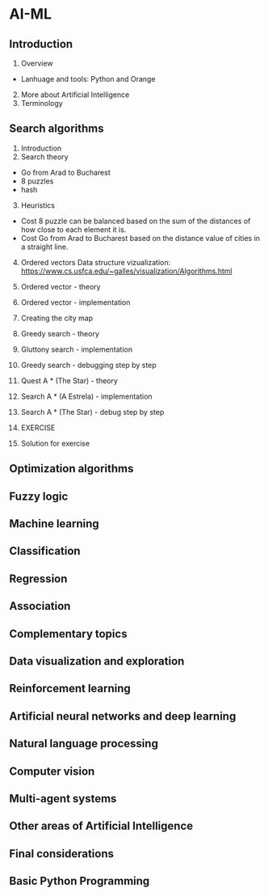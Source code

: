 # AI-ML

## Introduction
1. Overview
  - Lanhuage and tools: Python and Orange
2. More about Artificial Intelligence
3. Terminology

## Search algorithms
1. Introduction
2. Search theory
  - Go from Arad to Bucharest
  - 8 puzzles
  - hash
3. Heuristics
  - Cost 8 puzzle can be balanced based on the sum of the distances of how close to each element it is.
  - Cost Go from Arad to Bucharest based on the distance value of cities in a straight line.
  
4. Ordered vectors
    Data structure vizualization: https://www.cs.usfca.edu/~galles/visualization/Algorithms.html

5. Ordered vector - theory
6. Ordered vector - implementation
7. Creating the city map
8. Greedy search - theory
9. Gluttony search - implementation
10. Greedy search - debugging step by step
11. Quest A * (The Star) - theory
12. Search A * (A Estrela) - implementation
13. Search A * (The Star) - debug step by step
14. EXERCISE
15. Solution for exercise

## Optimization algorithms
## Fuzzy logic
## Machine learning
## Classification
## Regression
## Association
## Complementary topics
## Data visualization and exploration
## Reinforcement learning
## Artificial neural networks and deep learning
## Natural language processing
## Computer vision
## Multi-agent systems
## Other areas of Artificial Intelligence
## Final considerations
## Basic Python Programming
